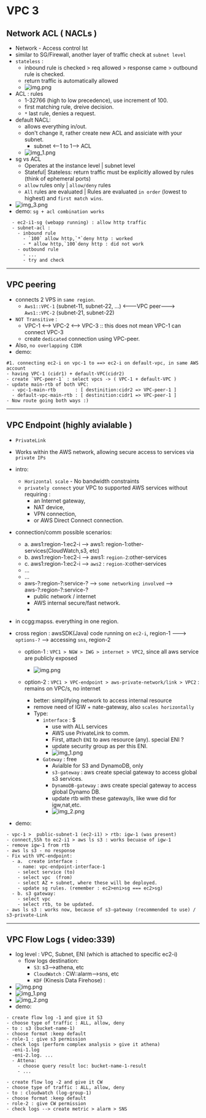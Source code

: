 # VPC 3

## Network ACL ( NACLs )
- Network - Access control lst
- similar to SG/Firewall, another layer of traffic check at `subnet level`
- `stateless` :  
  - inbound rule is checked > req allowed > response came > outbound rule is checked.
  - return traffic is automatically allowed
  - ![img.png](../99_img/vpc-2/img.png)
- ACL : rules
  - 1-32766 (high to low precedence), use increment of 100.
  - first matching rule, dreive decision.
  - `*` last rule, denies a request.
- default NACL:
  - allows everything in/out.
  - don't change it, rather create new ACL and assiciate with your subnet.
    - subnet <--1 to 1--> ACL
  - ![img_1.png](../99_img/vpc-2/img_1.png)
- sg vs ACL
  - Operates at the instance level | subnet level
  - Stateful| Stateless: return traffic must be explicitly allowed by rules (think of ephemeral ports)
  - `allow` rules only |  `allow/deny` rules
  - `All` rules are evaluated | Rules are evaluated `in order` (lowest to highest) and `first match wins`.
- ![img_3.png](../99_img/vpc-2/img_3.png)
- demo: `sg + acl combination works`
``` 
  - ec2-i1-sg (webapp running) : allow http traffic
  - subnet-acl : 
    - inbound rule 
      - `100` allow http,`*`deny http : worked 
      - * allow http,`100`deny http : did not work
    - outbound rule
      - ...
      - try and check
```
---
## VPC peering
- connects 2 VPS in `same region`.
  - `Aws1::VPC-1` (subnet-11, subnet-22, ...) <---VPC peer---> `Aws1::VPC-2` (subnet-21, subnet-22)
- `NOT Transitive` : 
  - VPC-1  <--> VPC-2  <--> VPC-3 :: this does not mean VPC-1 can connect VPC-3
  - create `dedicated` connection using VPC-peer.
- Also, `no overlapping CIDR`
- demo: 
```
#1. connecting ec2-i on vpc-1 to ==> ec2-i on default-vpc, in same AWS account
- having VPC-1 (cidr1) + default-VPC(cidr2) 
- create `VPC-peer-1` : select vpcs -> ( VPC-1 + default-VPC )
- update main-rtb of both VPC:
  - vpc-1-main-rtb       : [ destinition:cidr2 => VPC-peer-1 ]
  - default-vpc-main-rtb : [ destinition:cidr1 => VPC-peer-1 ]
- Now route going both ways :) 
```

---
## VPC Endpoint (highly avialable )
- `PrivateLink`
-  Works within the AWS network, allowing secure access to services via `private IPs`
- intro:
  - `Horizontal scale` - No bandwidth constraints 
  - `privately connect` your VPC to supported AWS services without requiring :
    - an Internet gateway, 
    - NAT device, 
    - VPN connection, 
    - or AWS Direct Connect connection.
  
- connection/comm possible scenarios:
  - a. aws1:region-1:ec2-i -->    aws1: region-1:other-services(CloudWatch,s3, etc)
  - b. aws1:region-1:ec2-i -->    aws1: `region-2`:other-services
  - c. aws1:region-1:ec2-i -->   `aws2` : `region-X`:other-services
  - ...
  - ...
  - aws-?:region-?:service-? --> `some networking involved` -->  aws-?:region-?:service-?
    - public network / internet
    - AWS internal secure/fast network.
    - 
- in ccgg:mapss. everything in one region.
- cross region : awsSDK(Java) code running on `ec2-i`, region-1 ---> `options-?` --> accessing `sns`, region-2
  - option-1 : `VPC1 > NGW > IWG > internet > VPC2`, since all aws service are publicly exposed
    - ![img.png](../99_img/vpc-3/img.png)
    
  - option-2 : `VPC1 > VPC-endpoint > aws-private-network/link > VPC2` : remains on VPC/s, no internet
    - better: simplifying network to access internal resource
    - remove need of IGW + nate-gateway, also `scales horizontally`
    - Type:
      - `interface` : $
        - use with ALL services
        - AWS use PrivateLink to comm.
        - First, attach `ENI` to aws resource (any). special ENI ?
        - update security group as per this ENI.
        - ![img_1.png](../99_img/vpc-3/img_1.png)
      - `Gateway` : free
        -  Avialble for  S3 and DynamoDB, only 
        - `s3-gateway` : aws create special gateway to access global s3 services.
        - `DynamoDB-gateway` :  aws create special gateway to access global Dynamo DB.
        - update rtb with these gateway/s, like wwe did for igw,nat,etc.
        - ![img_2.png](../99_img/vpc-3/img_2.png)

- demo:
```
- vpc-1 >  public-subnet-1 (ec2-i1) > rtb: igw-1 (was present)
- connect,SSh to ec2-i1 > aws ls s3 : works becuase of igw-1
- remove igw-1 from rtb
- aws ls s3 - no response
- Fix with VPC-endpoint:
  - a.  create interface : 
    - name: vpc-endpoint-interface-1
    - select service (to)
    - select vpc  (from)
    - select AZ + subnet, where these will be deployed.
    - update sg rules. (remember : ec2>eni>sg === ec2>sg)
  - b. s3 gateway:
    - select vpc
    - select rtb, to be updated.
- aws ls s3 : works now, because of s3-gateway (recommended to use) / s3-private-Link
```
---
## VPC Flow Logs ( video:339)
- log level : VPC, Subnet, ENI (which is attached to specific ec2-i)
  - flow logs destination:
    - `S3`: s3-->athena, etc
    - `CloudWatch` : CW::alarm-->sns, etc
    - `KDF` (Kinesis Data Firehose) : 
- ![img.png](../99_img/vpc-3/img+4.png)
- ![img_1.png](../99_img/vpc-3/img+5.png)
- ![img_2.png](../99_img/vpc-3/img_+6.png)
- demo:
```
- create flow log -1 and give it S3
- choose type of traffic : ALL, allow, deny
- to : s3 (bucket-name-1)
- choose format :keep default
- role-1 : give s3 permission
- check logs (perform complex analysis > give it athena)
  -eni-1.log 
  -eni-2.log. ...
  - Attena:
    - choose query result loc: bucket-name-1-result
    - ...

- create flow log -2 and give it CW
- choose type of traffic : ALL, allow, deny
- to : cloudwatch (log-group-1)
- choose format :keep default
- role-2 : give CW permission
- check logs --> create metric > alarm > SNS
```


  
